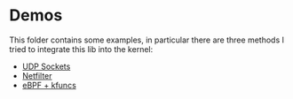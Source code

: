 # Demos

This folder contains some examples, in particular there are three methods I tried to integrate this lib into the kernel:
- [UDP Sockets](socket_udp/README.md)
- [Netfilter](netfilter/README.md)
- [eBPF + kfuncs](ebpf/README.md)